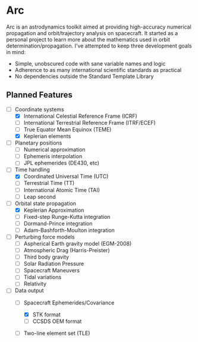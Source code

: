 # Arc
Arc is an astrodynamics toolkit aimed at providing high-accuracy numerical propagation and orbit/trajectory analysis on spacecraft. It started as a personal project to learn more about the mathematics used in orbit determination/propagation. I've attempted to keep three development goals in mind:
 - Simple, unobscured code with sane variable names and logic
 - Adherence to as many international scientific standards as practical
 - No dependencies outside the Standard Template Library

## Planned Features

 - [ ] Coordinate systems
	 - [x] International Celestial Reference Frame (ICRF)
	 - [ ] International Terrestrial Reference Frame (ITRF/ECEF)
	 - [ ] True Equator Mean Equinox (TEME)
	 - [x] Keplerian elements
 - [ ] Planetary positions
	 - [ ] Numerical approximation
	 - [ ] Ephemeris interpolation
	 - [ ] JPL ephemerides (DE430, etc)
 - [ ] Time handling
	 - [x] Coordinated Universal Time (UTC)
	 - [ ] Terrestrial Time (TT)
	 - [ ] International Atomic Time (TAI)
	 - [ ] Leap second
 - [ ] Orbital state propagation
	 - [x] Keplerian Approximation
	 - [ ] Fixed-step Runge-Kutta integration
	 - [ ] Dormand-Prince integration
	 - [ ] Adam-Bashforth-Moulton integration
 - [ ] Perturbing force models
	 - [ ] Aspherical Earth gravity model (EGM-2008)
	 - [ ] Atmospheric Drag (Harris-Preister)
	 - [ ] Third body gravity
	 - [ ] Solar Radiation Pressure
	 - [ ] Spacecraft Maneuvers
	 - [ ] Tidal variations
	 - [ ] Relativity
 - [ ] Data output
	 - [ ] Spacecraft Ephemerides/Covariance
		 - [x] STK format
		 - [ ] CCSDS OEM format
	 - [ ] Two-line element set (TLE)

